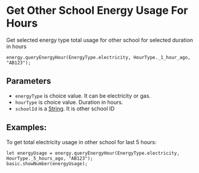 # Get Other School Energy Usage For Hours

Get selected energy type total usage for other school for selected duration in hours

```sig
energy.queryEnergyHour(EnergyType.electricity, HourType._1_hour_ago, "AB123");
```

## Parameters

* `energyType` is choice value. It can be electricity or gas.
* `hourType` is choice value. Duration in hours.
* `schoolId` is a [String](/types/string). It is other school ID

## Examples:

To get total electricity usage in other school for last 5 hours:

```blocks
let energyUsage = energy.queryEnergyHour(EnergyType.electricity, HourType._5_hours_ago, "AB123");
basic.showNumber(energyUsage);
```
